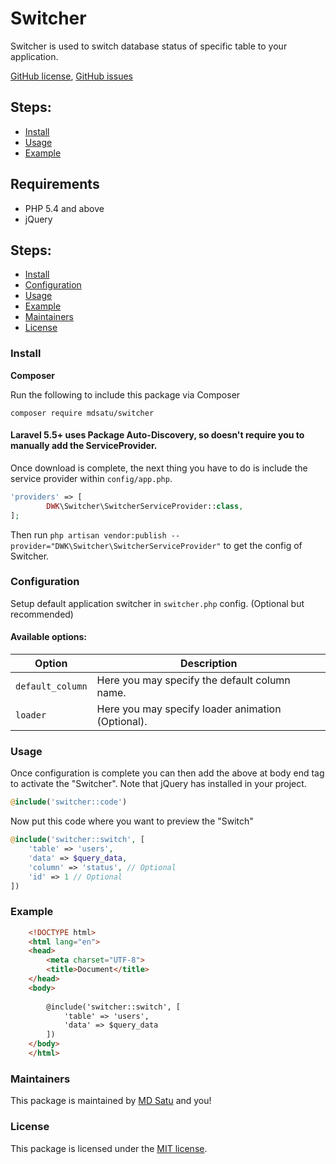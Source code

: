 # Switcher

Switcher is used to switch database status of specific table to your application. 


[GitHub license](https://github.com/mdsatu/switcher/blob/master/LICENSE), [GitHub issues](https://github.com/mdsatu/switcher/laravel-meta-manager/issues)

## Steps:

* [Install](#install)
* [Usage](#usage)
* [Example](#example)

## Requirements

- PHP 5.4 and above
- jQuery

## Steps:

* [Install](#install)
* [Configuration](#configuration)
* [Usage](#usage)
* [Example](#example)
* [Maintainers](#maintainers)
* [License](#license)


### Install

**Composer**

Run the following to include this package via Composer

```shell
composer require mdsatu/switcher
```

#### Laravel 5.5+ uses Package Auto-Discovery, so doesn't require you to manually add the ServiceProvider.

Once download is complete, the next thing you have to do is include the service provider within `config/app.php`.

```php
'providers' => [
        DWK\Switcher\SwitcherServiceProvider::class,
];
```
Then run `php artisan vendor:publish --provider="DWK\Switcher\SwitcherServiceProvider"` to get the config of Switcher.


### Configuration

Setup default application switcher in `switcher.php` config. (Optional but recommended)

#### Available options:

Option | Description
--------- | -------
`default_column` | Here you may specify the default column name.
`loader` | Here you may specify loader animation (Optional).



### Usage

Once configuration is complete you can then add the above at body end tag to activate the "Switcher". Note that jQuery has installed in your project.

```php
@include('switcher::code')
```

Now put this code where you want to preview the "Switch"


```php
@include('switcher::switch', [
    'table' => 'users',
    'data' => $query_data,
    'column' => 'status', // Optional
    'id' => 1 // Optional
])
```



### Example

```html
    <!DOCTYPE html>
    <html lang="en">
    <head>
        <meta charset="UTF-8">
        <title>Document</title>
    </head>
    <body>
    
        @include('switcher::switch', [
            'table' => 'users',
            'data' => $query_data
        ])
    </body>
    </html>
```


### Maintainers

This package is maintained by [MD Satu](http://github.com/mdsatu) and you!



### License

This package is licensed under the [MIT license](https://github.com/mdsatu/switcher/blob/master/LICENSE).
